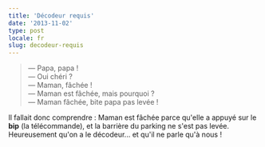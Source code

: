 ```yaml
---
title: 'Décodeur requis'
date: '2013-11-02'
type: post
locale: fr
slug: decodeur-requis
---
```


> — Papa, papa !  
> — Oui chéri ?  
> — Maman, fâchée !  
> — Maman est fâchée, mais pourquoi ?  
> — Maman fâchée, bite papa pas levée !

Il fallait donc comprendre : Maman est fâchée parce qu'elle a appuyé sur le **bip** (la télécommande), et la barrière du parking ne s'est pas levée.
Heureusement qu'on a le décodeur... et qu'il ne parle qu'à nous !
